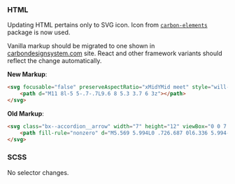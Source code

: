 ### HTML

Updating HTML pertains only to SVG icon. Icon from [`carbon-elements`](https://github.com/IBM/carbon-elements) package is now used. 

Vanilla markup should be migrated to one shown in [carbondesignsystem.com](https://next.carbondesignsystem.com/components/accordion/code) site. React and other framework variants should reflect the change automatically.

**New Markup**:

```html
<svg focusable="false" preserveAspectRatio="xMidYMid meet" style="will-change: transform;" xmlns="http://www.w3.org/2000/svg" class="bx--accordion__arrow" width="16" height="16" viewBox="0 0 16 16" aria-hidden="true">
	<path d="M11 8l-5 5-.7-.7L9.6 8 5.3 3.7 6 3z"></path>
</svg>
```



**Old Markup**:

```html
<svg class="bx--accordion__arrow" width="7" height="12" viewBox="0 0 7 12">
	<path fill-rule="nonzero" d="M5.569 5.994L0 .726.687 0l6.336 5.994-6.335 6.002L0 11.27z" />
</svg>
```



### SCSS

No selector changes.